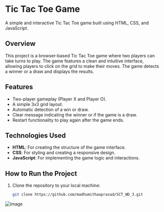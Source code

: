 # Tic Tac Toe Game

A simple and interactive Tic Tac Toe game built using HTML, CSS, and JavaScript.

## Overview

This project is a browser-based Tic Tac Toe game where two players can take turns to play. The game features a clean and intuitive interface, allowing players to click on the grid to make their moves. The game detects a winner or a draw and displays the results.

## Features

- Two-player gameplay (Player X and Player O).
- A simple 3x3 grid layout.
- Automatic detection of a win or draw.
- Clear message indicating the winner or if the game is a draw.
- Restart functionality to play again after the game ends.

## Technologies Used

- **HTML**: For creating the structure of the game interface.
- **CSS**: For styling and creating a responsive design.
- **JavaScript**: For implementing the game logic and interactions.

## How to Run the Project

1. Clone the repository to your local machine:
   ```bash
   git clone https://github.com/madhumithaaprasad/SCT_WD_3.git

![image](https://github.com/user-attachments/assets/e1af1fd1-cbe6-495d-9b6b-4a64d651f678)




